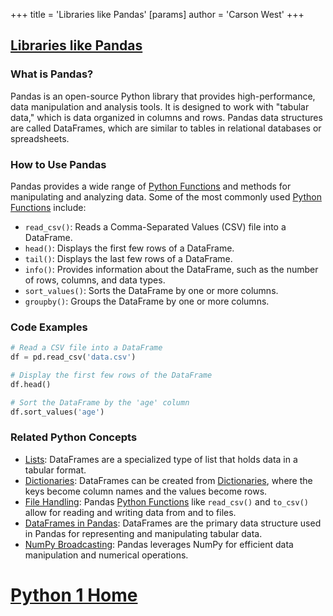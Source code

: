 +++
 title = 'Libraries like Pandas'
[params]
	author = 'Carson West'
+++
## [Libraries like Pandas](./../libraries-like-pandas/)

### What is Pandas?
Pandas is an open-source Python library that provides high-performance, data manipulation and analysis tools. It is designed to work with "tabular data," which is data organized in columns and rows. Pandas data structures are called DataFrames, which are similar to tables in relational databases or spreadsheets.

### How to Use Pandas

Pandas provides a wide range of [Python Functions](./../python-functions/) and methods for manipulating and analyzing data. Some of the most commonly used [Python Functions](./../python-functions/) include:

- `read_csv()`: Reads a Comma-Separated Values (CSV) file into a DataFrame.
- `head()`: Displays the first few rows of a DataFrame.
- `tail()`: Displays the last few rows of a DataFrame.
- `info()`: Provides information about the DataFrame, such as the number of rows, columns, and data types.
- `sort_values()`: Sorts the DataFrame by one or more columns.
- `groupby()`: Groups the DataFrame by one or more columns.

### Code Examples

```python
# Read a CSV file into a DataFrame
df = pd.read_csv('data.csv')

# Display the first few rows of the DataFrame
df.head()
```

```python
# Sort the DataFrame by the 'age' column
df.sort_values('age')
```

### Related Python Concepts

- [Lists](./../lists/): DataFrames are a specialized type of list that holds data in a tabular format.
- [Dictionaries](./../dictionaries/): DataFrames can be created from [Dictionaries](./../dictionaries/), where the keys become column names and the values become rows.
- [File Handling](./../file-handling/): Pandas [Python Functions](./../python-functions/) like `read_csv()` and `to_csv()` allow for reading and writing data from and to files.
- [DataFrames in Pandas](./../dataframes-in-pandas/): DataFrames are the primary data structure used in Pandas for representing and manipulating tabular data.
- [NumPy Broadcasting](./../numpy-broadcasting/): Pandas leverages NumPy for efficient data manipulation and numerical operations.
# [Python 1 Home](./../python-1-home/)